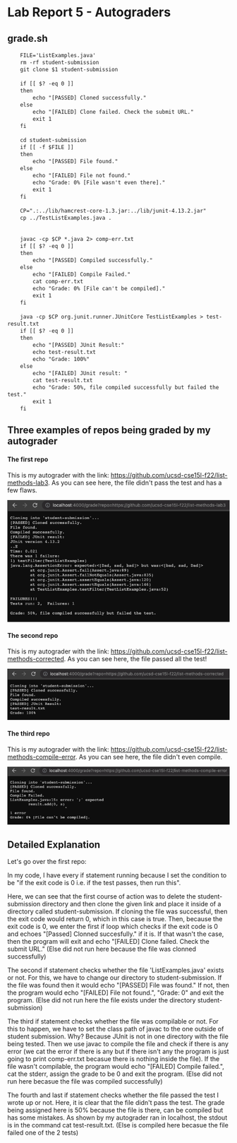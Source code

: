 
# Lab Report 5 - Autograders

## grade.sh 

        FILE='ListExamples.java'
        rm -rf student-submission
        git clone $1 student-submission

        if [[ $? -eq 0 ]]
        then
            echo "[PASSED] Cloned successfully."
        else
            echo "[FAILED] Clone failed. Check the submit URL."
            exit 1
        fi

        cd student-submission
        if [[ -f $FILE ]]
        then 
            echo "[PASSED] File found."
        else
            echo "[FAILED] File not found."
            echo "Grade: 0% [File wasn't even there]."
            exit 1
        fi  

        CP=".:../lib/hamcrest-core-1.3.jar:../lib/junit-4.13.2.jar"
        cp ../TestListExamples.java .


        javac -cp $CP *.java 2> comp-err.txt
        if [[ $? -eq 0 ]]
        then
            echo "[PASSED] Compiled successfully."
        else
            echo "[FAILED] Compile Failed."
            cat comp-err.txt
            echo "Grade: 0% [File can't be compiled]."
            exit 1
        fi

        java -cp $CP org.junit.runner.JUnitCore TestListExamples > test-result.txt
        if [[ $? -eq 0 ]]
        then
            echo "[PASSED] JUnit Result:"
            echo test-result.txt
            echo "Grade: 100%"
        else
            echo "[FAILED] JUnit result: "
            cat test-result.txt
            echo "Grade: 50%, file compiled successfully but failed the test."
            exit 1
        fi




## Three examples of repos being graded by my autograder

#### The first repo

This is my autograder with the link: https://github.com/ucsd-cse15l-f22/list-methods-lab3. As you can see here, the file didn't pass the test and has a few flaws.

![first_repo](first_repo.png)

#### The second repo

This is my autograder with the link: https://github.com/ucsd-cse15l-f22/list-methods-corrected. As you can see here, the file passed all the test!

![second_repo](second_repo.png)

#### The third repo

This is my autograder with the link: https://github.com/ucsd-cse15l-f22/list-methods-compile-error. As you can see here, the file didn't even compile.

![third_repo](third_repo.png)

## Detailed Explanation

Let's go over the first repo:         

In my code, I have every if statement running because I set the condition to be "if the exit code is 0 i.e. if the test passes, then run this".       

Here, we can see that the first course of action was to delete the student-submission directory and then clone the given link and place it inside of a directory called student-submission. If cloning the file was successful, then the exit code would return 0, which in this case is true. Then, because the exit code is 0, we enter the first if loop which checks if the exit code is 0 and echoes "[Passed] Clonned succesfully." if it is. If that wasn't the case, then the program will exit and echo "[FAILED] Clone failed. Check the submit URL." (Else did not run here because the file was clonned successfully)                  

The second if statement checks whether the file 'ListExamples.java' exists or not. For this, we have to change our directory to student-submission. If the file was found then it would echo "[PASSED] File was found." If not, then the program would echo "[FAILED] File not found.", "Grade: 0" and exit the program. (Else did not run here the file exists under the directory student-submission)            

The third if statement checks whether the file was compilable or not. For this to happen, we have to set the class path of javac to the one outside of student submission. Why? Because JUnit is not in one directory with the file being tested. Then we use javac to compile the file and check if there is any error (we cat the error if there is any but if there isn't any the program is just going to print comp-err.txt becasue there is nothing inside the file). If the file wasn't compilable, the program would echo "[FAILED] Compile failed.", cat the stderr, assign the grade to be 0 and exit the program. (Else did not run here becasue the file was compiled successfully)                 

The fourth and last if statement checks whether the file passed the test I wrote up or not. Here, it is clear that the file didn't pass the test. The grade being assigned here is 50% because the file is there, can be compiled but has some mistakes. As shown by my autograder ran in localhost, the stdout is in the command cat test-result.txt. (Else is compiled here becasue the file failed one of the 2 tests)

